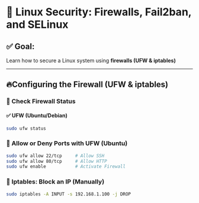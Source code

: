 # 🔐 Linux Security: Firewalls, Fail2ban, and SELinux

## ✅ Goal:
Learn how to secure a Linux system using **firewalls (UFW & iptables)**

---
## 🔥Configuring the Firewall (UFW & iptables)
### 📖 Check Firewall Status
#### ✅ UFW (Ubuntu/Debian)
```bash
sudo ufw status
```
### 🚪 Allow or Deny Ports with UFW (Ubuntu)
```bash
sudo ufw allow 22/tcp     # Allow SSH
sudo ufw allow 80/tcp     # Allow HTTP
sudo ufw enable           # Activate Firewall
```
### 🔄 Iptables: Block an IP (Manually)
```bash
sudo iptables -A INPUT -s 192.168.1.100 -j DROP
```
